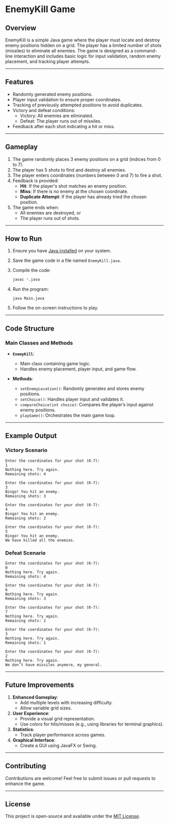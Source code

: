 # EnemyKill Game

## Overview
EnemyKill is a simple Java game where the player must locate and destroy enemy positions hidden on a grid. The player has a limited number of shots (missiles) to eliminate all enemies. The game is designed as a command-line interaction and includes basic logic for input validation, random enemy placement, and tracking player attempts.

---

## Features
- Randomly generated enemy positions.
- Player input validation to ensure proper coordinates.
- Tracking of previously attempted positions to avoid duplicates.
- Victory and defeat conditions:
  - Victory: All enemies are eliminated.
  - Defeat: The player runs out of missiles.
- Feedback after each shot indicating a hit or miss.

---

## Gameplay
1. The game randomly places 3 enemy positions on a grid (indices from 0 to 7).
2. The player has 5 shots to find and destroy all enemies.
3. The player enters coordinates (numbers between 0 and 7) to fire a shot.
4. Feedback is provided:
   - **Hit**: If the player's shot matches an enemy position.
   - **Miss**: If there is no enemy at the chosen coordinate.
   - **Duplicate Attempt**: If the player has already tried the chosen position.
5. The game ends when:
   - All enemies are destroyed, or
   - The player runs out of shots.

---

## How to Run
1. Ensure you have [Java installed](https://www.oracle.com/java/technologies/javase-downloads.html) on your system.
2. Save the game code in a file named `EnemyKill.java`.
3. Compile the code:
   
   ```bash
   javac *.java
   
   
   ```
4. Run the program:
   ```
   java Main.java
   ```
5. Follow the on-screen instructions to play.

---

## Code Structure
### Main Classes and Methods
- **`EnemyKill`**:
  - Main class containing game logic.
  - Handles enemy placement, player input, and game flow.

- **Methods**:
  - `setEnemyLocation()`: Randomly generates and stores enemy positions.
  - `setChoice()`: Handles player input and validates it.
  - `compareChoice(int choice)`: Compares the player’s input against enemy positions.
  - `playGame()`: Orchestrates the main game loop.

---

## Example Output
### Victory Scenario
```
Enter the coordinates for your shot (0-7):
1
Nothing here. Try again.
Remaining shots: 4

Enter the coordinates for your shot (0-7):
3
Bingo! You hit an enemy.
Remaining shots: 3

Enter the coordinates for your shot (0-7):
4
Bingo! You hit an enemy.
Remaining shots: 2

Enter the coordinates for your shot (0-7):
5
Bingo! You hit an enemy.
We have killed all the enemies.
```

### Defeat Scenario
```
Enter the coordinates for your shot (0-7):
0
Nothing here. Try again.
Remaining shots: 4

Enter the coordinates for your shot (0-7):
6
Nothing here. Try again.
Remaining shots: 3

Enter the coordinates for your shot (0-7):
7
Nothing here. Try again.
Remaining shots: 2

Enter the coordinates for your shot (0-7):
3
Nothing here. Try again.
Remaining shots: 1

Enter the coordinates for your shot (0-7):
2
Nothing here. Try again.
We don’t have missiles anymore, my general.
```

---

## Future Improvements
1. **Enhanced Gameplay**:
   - Add multiple levels with increasing difficulty.
   - Allow variable grid sizes.
2. **User Experience**:
   - Provide a visual grid representation.
   - Use colors for hits/misses (e.g., using libraries for terminal graphics).
3. **Statistics**:
   - Track player performance across games.
4. **Graphical Interface**:
   - Create a GUI using JavaFX or Swing.

---

## Contributing
Contributions are welcome! Feel free to submit issues or pull requests to enhance the game.

---

## License
This project is open-source and available under the [MIT License](https://opensource.org/licenses/MIT).

